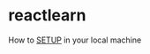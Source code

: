 # reactlearn

How to [SETUP](https://www.tutorialspoint.com/reactjs/reactjs_environment_setup.htm) in your local machine 
